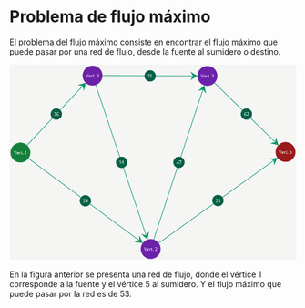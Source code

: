 # Problema de flujo máximo

El problema del flujo máximo consiste en encontrar el flujo máximo que puede pasar por una red de flujo, desde la fuente al sumidero o destino.



![Problema de flujo máximo](/img/Ayuda/FlujoMaximo/FlujoMaximo/FlujoMaximo.png)



En la figura anterior se presenta una red de flujo, donde el vértice 1 corresponde a la fuente y el vértice 5 al sumidero. Y el flujo máximo que puede pasar por la red es de 53.